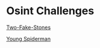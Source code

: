 # Osint Challenges

[Two-Fake-Stones](./Two-Fake-Stones/README.md)

[Young Spiderman](./Young/README.md)

